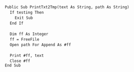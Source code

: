 &nbsp;  &nbsp;  &nbsp;  &nbsp;  
`Public Sub PrintTxt2Tmp(text As String, path As String)`  
&nbsp;&nbsp;&nbsp;&nbsp;`If testing Then`  
&nbsp;&nbsp;&nbsp;&nbsp;&nbsp;&nbsp;&nbsp;&nbsp;`Exit Sub`  
&nbsp;&nbsp;&nbsp;&nbsp;`End If`  
&nbsp;  &nbsp;  &nbsp;  &nbsp;  
&nbsp;&nbsp;&nbsp;&nbsp;`Dim ff As Integer`  
&nbsp;&nbsp;&nbsp;&nbsp;`ff = FreeFile`  
&nbsp;&nbsp;&nbsp;&nbsp;`Open path For Append As #ff`  
&nbsp;  &nbsp;  &nbsp;  &nbsp;  
&nbsp;&nbsp;&nbsp;&nbsp;`Print #ff, text`  
&nbsp;&nbsp;&nbsp;&nbsp;`Close #ff`  
`End Sub`  

